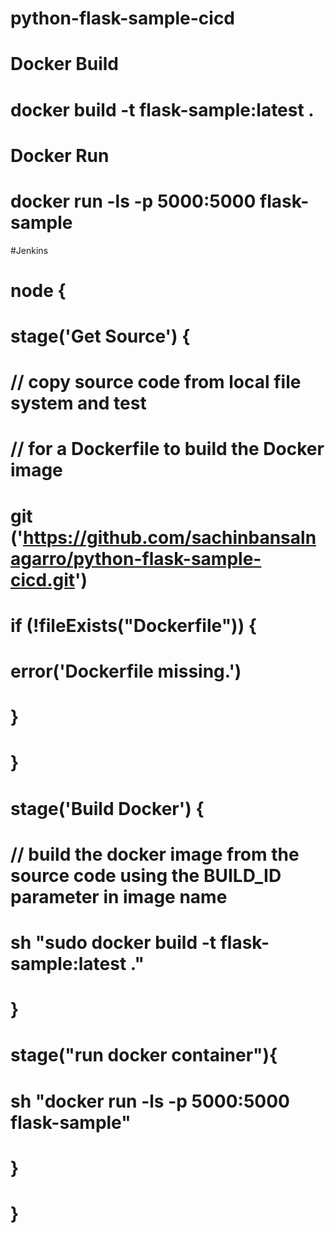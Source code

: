 # python-flask-sample-cicd

# Docker Build
# docker build -t flask-sample:latest .

# Docker Run
# docker run -ls -p 5000:5000 flask-sample

#Jenkins
# node {
#    stage('Get Source') {
#       // copy source code from local file system and test
#       // for a Dockerfile to build the Docker image
#       git ('https://github.com/sachinbansalnagarro/python-flask-sample-cicd.git')
#       if (!fileExists("Dockerfile")) {
#          error('Dockerfile missing.')
#       }
#    }
#    stage('Build Docker') {
#        // build the docker image from the source code using the BUILD_ID parameter in image name
#          sh "sudo docker build -t flask-sample:latest ."
#    }
#    stage("run docker container"){
#         sh "docker run -ls -p 5000:5000 flask-sample"
#     }
# }
